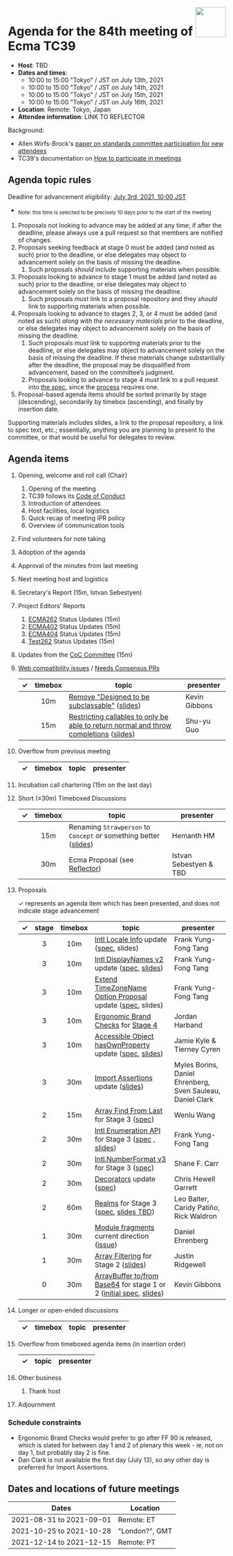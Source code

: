 
<img src="../images/Ecma_RVB-003.jpg" align="right" height="70" alt="" />

# Agenda for the 84th meeting of Ecma TC39

- **Host**: TBD
- **Dates and times**:
  - 10:00 to 15:00 "Tokyo" / JST on July 13th, 2021
  - 10:00 to 15:00 "Tokyo" / JST on July 14th, 2021
  - 10:00 to 15:00 "Tokyo" / JST on July 15th, 2021
  - 10:00 to 15:00 "Tokyo" / JST on July 16th, 2021
- **Location**: Remote: Tokyo, Japan
- **Attendee information**: LINK TO REFLECTOR

Background:
- Allen Wirfs-Brock's [paper on standards committee participation for new attendees](http://wirfs-brock.com/allen/files/papers/standpats-asianplop2016.pdf)
- TC39's documentation on [How to participate in meetings](https://github.com/tc39/how-we-work/blob/master/how-to-participate-in-meetings.md)

## Agenda topic rules

Deadline for advancement eligibility: [July 3rd, 2021, 10:00 JST ](https://www.timeanddate.com/countdown/generic?p0=1440&iso=20210703T01&msg%20%20%20%20=TC39%20Submission%20deadline)
  - <sub>Note: this time is selected to be precisely 10 days prior to the start of the meeting</sub>

1. Proposals not looking to advance may be added at any time; if after the deadline, please always use a pull request so that members are notified of changes.
1. Proposals seeking feedback at stage 0 must be added (and noted as such) prior to the deadline, or else delegates may object to advancement solely on the basis of missing the deadline.
    1. Such proposals *should* include supporting materials when possible.
1. Proposals looking to advance to stage 1 must be added (and noted as such) prior to the deadline, or else delegates may object to advancement solely on the basis of missing the deadline.
    1. Such proposals *must* link to a proposal repository and they *should* link to supporting materials when possible.
1. Proposals looking to advance to stages 2, 3, or 4 must be added (and noted as such) *along with the necessary materials* prior to the deadline, or else delegates may object to advancement solely on the basis of missing the deadline.
    1. Such proposals *must* link to supporting materials prior to the deadline, or else delegates may object to advancement solely on the basis of missing the deadline. If these materials change substantially after the deadline, the proposal may be disqualified from advancement, based on the committee’s judgment.
    1. Proposals looking to advance to stage 4 *must* link to a pull request into [the spec](https://github.com/tc39/ecma262), since the [process](https://tc39.github.io/process-document/) requires one.
1. Proposal-based agenda items should be sorted primarily by stage (descending), secondarily by timebox (ascending), and finally by insertion date.

Supporting materials includes slides, a link to the proposal repository, a link to spec text, etc.; essentially, anything you are planning to present to the committee, or that would be useful for delegates to review.

## Agenda items

1. Opening, welcome and roll call (Chair)
    1. Opening of the meeting
    1. TC39 follows its [Code of Conduct](https://tc39.github.io/code-of-conduct/)
    1. Introduction of attendees
    1. Host facilities, local logistics
    1. Quick recap of meeting IPR policy
    1. Overview of communication tools
1. Find volunteers for note taking
1. Adoption of the agenda
1. Approval of the minutes from last meeting
1. Next meeting host and logistics
1. Secretary's Report (15m, Istvan Sebestyen)
1. Project Editors’ Reports
    1. [ECMA262](https://github.com/tc39/ecma262) Status Updates (15m)
    1. [ECMA402](https://github.com/tc39/ecma402) Status Updates (15m)
    1. [ECMA404](https://www.ecma-international.org/publications/standards/Ecma-404.htm) Status Updates (15m)
    1. [Test262](https://github.com/tc39/test262) Status Updates (15m)
1. Updates from the [CoC Committee](https://tc39.es/code-of-conduct/#code-of-conduct-committee) (15m)
1. [Web compatibility issues](https://github.com/tc39/ecma262/issues?utf8=✓&q=is%3Aopen+label%3A%22web+reality%22+is%3Aissue) / [Needs Consensus PRs](https://github.com/tc39/ecma262/pulls?q=is%3Apr+is%3Aopen+label%3A%22needs+consensus%22)

    | ✓ | timebox | topic | presenter |
    |:-:|:-------:|-------|-----------|
    | | 10m | [Remove "Designed to be subclassable"](https://github.com/tc39/ecma262/pull/2360) ([slides](https://docs.google.com/presentation/d/1WDLS4tBiAbEJQeBYRJwjut_yfseGBKocTHpUlM4dpJM/)) | Kevin Gibbons |
    | | 15m | [Restricting callables to only be able to return normal and throw completions](https://github.com/tc39/ecma262/pull/2448) ([slides](https://docs.google.com/presentation/d/1BYX6iJqYJSNL0pR-De074hhQceXqNzGHTVyS9UesGZQ/edit?usp=sharing)) | Shu-yu Guo |

1. Overflow from previous meeting

    | ✓ | timebox | topic | presenter |
    |:-:|:-------:|-------|-----------|

1. Incubation call chartering (15m on the last day)

1. Short (&le;30m) Timeboxed Discussions

    | ✓ | timebox | topic | presenter |
    |:-:|:-------:|-------|-----------|
    | | 15m | Renaming `Strawperson` to `Concept` or something better ([slides](https://docs.google.com/presentation/d/11PBKeQOGVj3r3F9xBJIKpgftfyeW5lGHHAJrI7Misgc/edit?usp=sharing))| Hemanth HM |
    | | 30m | Ecma Proposal (see [Reflector](https://github.com/tc39/Reflector/issues/386)) | Istvan Sebestyen & TBD |

1. Proposals

    ✓ represents an agenda item which has been presented, and does not indicate stage advancement

    | ✓ | stage | timebox | topic | presenter |
    |:-:|:-----:|:-------:|-------|-----------|
    | | 3 | 10m | [Intl Locale Info](https://github.com/tc39/proposal-intl-locale-info) update ([spec](https://tc39.es/proposal-intl-locale-info/), slides) | Frank Yung-Fong Tang |
    | | 3 | 10m | [Intl DisplayNames v2](https://github.com/tc39/intl-displaynames-v2) update ([spec](https://tc39.es/intl-displaynames-v2), [slides](https://docs.google.com/presentation/d/1EUJ8fIBcCN784S_Da5FT8Fxgo1_lVM8InbSUjhuvpkU/edit#slide=id.ge36b9e7bc8_0_1)) | Frank Yung-Fong Tang |
    | | 3 | 10m | [Extend TimeZoneName Option Proposal](https://github.com/tc39/proposal-intl-extend-timezonename) update ([spec](https://tc39.es/proposal-intl-extend-timezonename), slides) | Frank Yung-Fong Tang |
    | | 3 | 10m | [Ergonomic Brand Checks](https://github.com/tc39/proposal-private-fields-in-in) for [Stage 4](https://github.com/tc39/proposal-private-fields-in-in/issues/7) | Jordan Harband |
    | | 3 | 10m | [Accessible Object hasOwnProperty](https://github.com/tc39/proposal-accessible-object-hasownproperty) update ([spec](https://tc39.es/proposal-accessible-object-hasownproperty/), [slides](https://docs.google.com/presentation/d/1UbbNOjNB6XpMGo1GGwl0b8lVsNoCPPPLBByPYc7i5IY/edit?usp=sharing)) | Jamie Kyle & Tierney Cyren
    | | 3 | 30m | [Import Assertions](https://github.com/tc39/proposal-import-assertions/) update ([slides](https://docs.google.com/presentation/d/1GE5BeW0S4avaOikOB9XfXdE75rmt8MHOylIe3w4FPFA)) | Myles Borins, Daniel Ehrenberg, Sven Sauleau, Daniel Clark |
    | | 2 | 15m | [Array Find From Last](https://github.com/tc39/proposal-array-find-from-last) for Stage 3 ([spec](https://tc39.es/proposal-array-find-from-last/index.html)) | Wenlu Wang
    | | 2 | 30m | [Intl Enumeration API](https://github.com/tc39/proposal-intl-enumeration) for Stage 3 ([spec](https://tc39.es/proposal-intl-enumeration) , [slides](https://docs.google.com/presentation/d/1zL3lb4stb4wrfDlOeMsmW5NqjX_TxTWL5pMjTa1qHVw/edit?usp=sharing)) | Frank Yung-Fong Tang |
    | | 2 | 30m | [Intl.NumberFormat v3](https://github.com/tc39/proposal-intl-numberformat-v3#readme) for Stage 3 ([spec](https://tc39.es/proposal-intl-numberformat-v3/out/numberformat/diff.html)) | Shane F. Carr |
    | | 2 | 30m | [Decorators](https://github.com/tc39/proposal-decorators) update ([spec](https://arai-a.github.io/ecma262-compare/?pr=2417)) | Chris Hewell Garrett
    | | 2 | 60m | [Realms](https://github.com/tc39/proposal-realms) for Stage 3 ([spec](https://tc39.es/proposal-realms/), [slides TBD](#)) | Leo Balter, Caridy Patiño, Rick Waldron |
    | | 1 | 30m | [Module fragments](https://github.com/tc39-transfer/proposal-module-fragments) current direction ([issue](https://github.com/tc39-transfer/proposal-module-fragments/issues/5#issuecomment-872182208)) | Daniel Ehrenberg |
    | | 1 | 30m | [Array Filtering](https://github.com/tc39/proposal-array-filtering) for Stage 2 ([slides](https://docs.google.com/presentation/d/1fY_jsD8bVZ8P95Mr7cEr3WdCbhMLdEQ7OS5hhLCbfJ4/edit)) | Justin Ridgewell
    | | 0 | 30m | [ArrayBuffer to/from Base64](https://github.com/bakkot/proposal-arraybuffer-base64) for stage 1 or 2 ([initial spec](https://bakkot.github.io/proposal-arraybuffer-base64/), [slides](https://docs.google.com/presentation/d/1i7_ajP8J1EjILjBoYYkE2nmCT429-LuD7kJyhRUdXqY/)) | Kevin Gibbons
   

1. Longer or open-ended discussions

    | ✓ | timebox | topic | presenter |
    |:-:|:-------:|-------|-----------|

1. Overflow from timeboxed agenda items (in insertion order)

    | ✓ | topic | presenter |
    |:-:|-------|-----------|

1. Other business
    1. Thank host
1. Adjournment

### Schedule constraints

<!-- Be specific! Provide a full name, date and time range that they will or will not be available, and which sessions they are trying to prioritize. Satisfaction not guaranteed, but more information is useful. Conflicting constraints honored on a first-come, first served basis. -->
 - Ergonomic Brand Checks would prefer to go after FF 90 is released, which is slated for between day 1 and 2 of plenary this week - ie, not on day 1, but probably day 2 is fine.
 - Dan Clark is not available the first day (July 13), so any other day is preferred for Import Assertions.

## Dates and locations of future meetings

| Dates                    | Location                       |
|--------------------------|--------------------------------|
| 2021-08-31 to 2021-09-01 | Remote: ET                     |
| 2021-10-25 to 2021-10-28 | "London?", GMT                 |
| 2021-12-14 to 2021-12-15 | Remote: PT                     |
